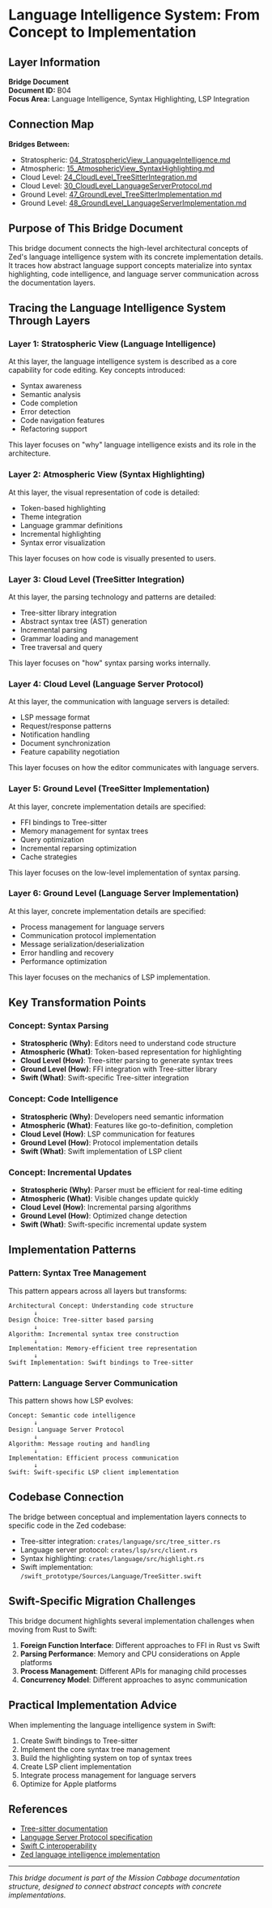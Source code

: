 # Language Intelligence System: From Concept to Implementation

## Layer Information
**Bridge Document**  
**Document ID:** B04  
**Focus Area:** Language Intelligence, Syntax Highlighting, LSP Integration

## Connection Map
**Bridges Between:**
- Stratospheric: [04_StratosphericView_LanguageIntelligence.md](04_StratosphericView_LanguageIntelligence.md)
- Atmospheric: [15_AtmosphericView_SyntaxHighlighting.md](15_AtmosphericView_SyntaxHighlighting.md)
- Cloud Level: [24_CloudLevel_TreeSitterIntegration.md](24_CloudLevel_TreeSitterIntegration.md)
- Cloud Level: [30_CloudLevel_LanguageServerProtocol.md](30_CloudLevel_LanguageServerProtocol.md)
- Ground Level: [47_GroundLevel_TreeSitterImplementation.md](47_GroundLevel_TreeSitterImplementation.md)
- Ground Level: [48_GroundLevel_LanguageServerImplementation.md](48_GroundLevel_LanguageServerImplementation.md)

## Purpose of This Bridge Document

This bridge document connects the high-level architectural concepts of Zed's language intelligence system with its concrete implementation details. It traces how abstract language support concepts materialize into syntax highlighting, code intelligence, and language server communication across the documentation layers.

## Tracing the Language Intelligence System Through Layers

### Layer 1: Stratospheric View (Language Intelligence)
At this layer, the language intelligence system is described as a core capability for code editing. Key concepts introduced:

- Syntax awareness
- Semantic analysis
- Code completion
- Error detection
- Code navigation features
- Refactoring support

This layer focuses on "why" language intelligence exists and its role in the architecture.

### Layer 2: Atmospheric View (Syntax Highlighting)
At this layer, the visual representation of code is detailed:

- Token-based highlighting
- Theme integration
- Language grammar definitions
- Incremental highlighting
- Syntax error visualization

This layer focuses on how code is visually presented to users.

### Layer 3: Cloud Level (TreeSitter Integration)
At this layer, the parsing technology and patterns are detailed:

- Tree-sitter library integration
- Abstract syntax tree (AST) generation
- Incremental parsing
- Grammar loading and management
- Tree traversal and query

This layer focuses on "how" syntax parsing works internally.

### Layer 4: Cloud Level (Language Server Protocol)
At this layer, the communication with language servers is detailed:

- LSP message format
- Request/response patterns
- Notification handling
- Document synchronization
- Feature capability negotiation

This layer focuses on how the editor communicates with language servers.

### Layer 5: Ground Level (TreeSitter Implementation)
At this layer, concrete implementation details are specified:

- FFI bindings to Tree-sitter
- Memory management for syntax trees
- Query optimization
- Incremental reparsing optimization
- Cache strategies

This layer focuses on the low-level implementation of syntax parsing.

### Layer 6: Ground Level (Language Server Implementation)
At this layer, concrete implementation details are specified:

- Process management for language servers
- Communication protocol implementation
- Message serialization/deserialization
- Error handling and recovery
- Performance optimization

This layer focuses on the mechanics of LSP implementation.

## Key Transformation Points

### Concept: Syntax Parsing
- **Stratospheric (Why)**: Editors need to understand code structure
- **Atmospheric (What)**: Token-based representation for highlighting
- **Cloud Level (How)**: Tree-sitter parsing to generate syntax trees
- **Ground Level (How)**: FFI integration with Tree-sitter library
- **Swift (What)**: Swift-specific Tree-sitter integration

### Concept: Code Intelligence
- **Stratospheric (Why)**: Developers need semantic information
- **Atmospheric (What)**: Features like go-to-definition, completion
- **Cloud Level (How)**: LSP communication for features
- **Ground Level (How)**: Protocol implementation details
- **Swift (What)**: Swift implementation of LSP client

### Concept: Incremental Updates
- **Stratospheric (Why)**: Parser must be efficient for real-time editing
- **Atmospheric (What)**: Visible changes update quickly
- **Cloud Level (How)**: Incremental parsing algorithms
- **Ground Level (How)**: Optimized change detection
- **Swift (What)**: Swift-specific incremental update system

## Implementation Patterns

### Pattern: Syntax Tree Management
This pattern appears across all layers but transforms:

```
Architectural Concept: Understanding code structure
       ↓
Design Choice: Tree-sitter based parsing
       ↓
Algorithm: Incremental syntax tree construction
       ↓
Implementation: Memory-efficient tree representation
       ↓
Swift Implementation: Swift bindings to Tree-sitter
```

### Pattern: Language Server Communication
This pattern shows how LSP evolves:

```
Concept: Semantic code intelligence
       ↓
Design: Language Server Protocol
       ↓
Algorithm: Message routing and handling
       ↓
Implementation: Efficient process communication
       ↓
Swift: Swift-specific LSP client implementation
```

## Codebase Connection

The bridge between conceptual and implementation layers connects to specific code in the Zed codebase:

- Tree-sitter integration: `crates/language/src/tree_sitter.rs`
- Language server protocol: `crates/lsp/src/client.rs`
- Syntax highlighting: `crates/language/src/highlight.rs`
- Swift implementation: `/swift_prototype/Sources/Language/TreeSitter.swift`

## Swift-Specific Migration Challenges

This bridge document highlights several implementation challenges when moving from Rust to Swift:

1. **Foreign Function Interface**: Different approaches to FFI in Rust vs Swift
2. **Parsing Performance**: Memory and CPU considerations on Apple platforms
3. **Process Management**: Different APIs for managing child processes
4. **Concurrency Model**: Different approaches to async communication

## Practical Implementation Advice

When implementing the language intelligence system in Swift:

1. Create Swift bindings to Tree-sitter
2. Implement the core syntax tree management
3. Build the highlighting system on top of syntax trees
4. Create LSP client implementation
5. Integrate process management for language servers
6. Optimize for Apple platforms

## References
- [Tree-sitter documentation](https://tree-sitter.github.io/tree-sitter/)
- [Language Server Protocol specification](https://microsoft.github.io/language-server-protocol/)
- [Swift C interoperability](https://developer.apple.com/documentation/swift/c-interoperability)
- [Zed language intelligence implementation](https://github.com/zed-industries/zed)

---

*This bridge document is part of the Mission Cabbage documentation structure, designed to connect abstract concepts with concrete implementations.*